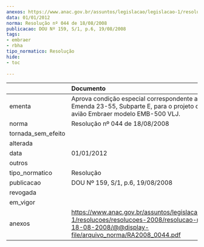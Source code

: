 ```yaml
---
anexos: https://www.anac.gov.br/assuntos/legislacao/legislacao-1/resolucoes/resolucoes-2008/resolucao-no-044-de-18-08-2008/@@display-file/arquivo_norma/RA2008_0044.pdf
data: 01/01/2012
norma: Resolução nº 044 de 18/08/2008
publicacao: DOU Nº 159, S/1, p.6, 19/08/2008
tags:
- embraer
- rbha
tipo_normatico: Resolução
hide: 
- toc 
 
---
```


|                    | Documento                                                                                                                                                       |
|:-------------------|:----------------------------------------------------------------------------------------------------------------------------------------------------------------|
| ementa             | Aprova condição especial correspondente ao RBHA 23, Emenda 23-55, Subparte E, para o projeto de tipo do avião Embraer modelo EMB-500 VLJ.                       |
| norma              | Resolução nº 044 de 18/08/2008                                                                                                                                  |
| tornada_sem_efeito |                                                                                                                                                                 |
| alterada           |                                                                                                                                                                 |
| data               | 01/01/2012                                                                                                                                                      |
| outros             |                                                                                                                                                                 |
| tipo_normatico     | Resolução                                                                                                                                                       |
| publicacao         | DOU Nº 159, S/1, p.6, 19/08/2008                                                                                                                                |
| revogada           |                                                                                                                                                                 |
| em_vigor           |                                                                                                                                                                 |
| anexos             | https://www.anac.gov.br/assuntos/legislacao/legislacao-1/resolucoes/resolucoes-2008/resolucao-no-044-de-18-08-2008/@@display-file/arquivo_norma/RA2008_0044.pdf |